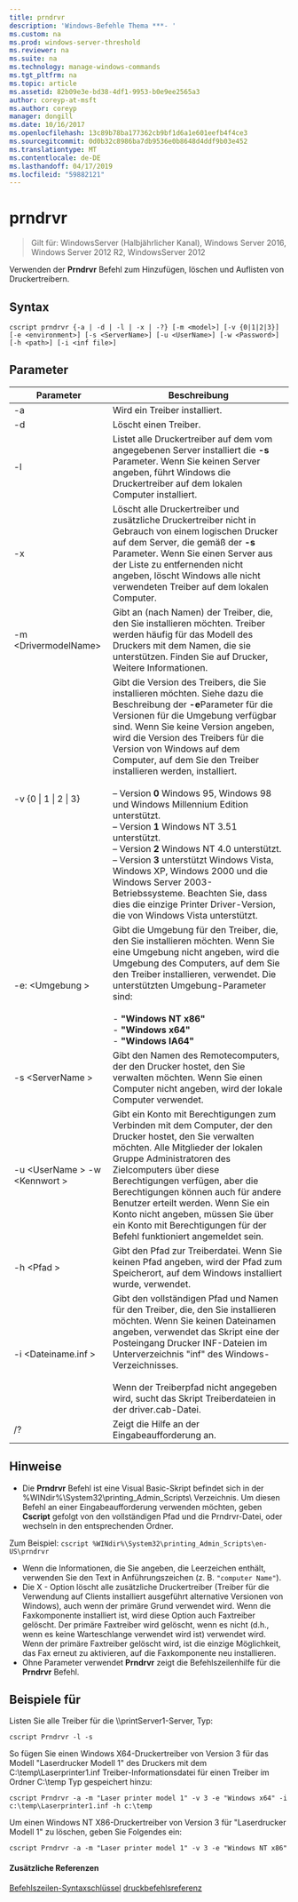 ```yaml
---
title: prndrvr
description: 'Windows-Befehle Thema ***- '
ms.custom: na
ms.prod: windows-server-threshold
ms.reviewer: na
ms.suite: na
ms.technology: manage-windows-commands
ms.tgt_pltfrm: na
ms.topic: article
ms.assetid: 82b09e3e-bd38-4df1-9953-b0e9ee2565a3
author: coreyp-at-msft
ms.author: coreyp
manager: dongill
ms.date: 10/16/2017
ms.openlocfilehash: 13c89b78ba177362cb9bf1d6a1e601eefb4f4ce3
ms.sourcegitcommit: 0d0b32c8986ba7db9536e0b8648d4ddf9b03e452
ms.translationtype: MT
ms.contentlocale: de-DE
ms.lasthandoff: 04/17/2019
ms.locfileid: "59882121"
---
```

# <a name="prndrvr"></a>prndrvr

>Gilt für: WindowsServer (Halbjährlicher Kanal), Windows Server 2016, Windows Server 2012 R2, WindowsServer 2012

Verwenden der **Prndrvr** Befehl zum Hinzufügen, löschen und Auflisten von Druckertreibern.

## <a name="syntax"></a>Syntax
```
cscript prndrvr {-a | -d | -l | -x | -?} [-m <model>] [-v {0|1|2|3}] 
[-e <environment>] [-s <ServerName>] [-u <UserName>] [-w <Password>] 
[-h <path>] [-i <inf file>]
```

## <a name="parameters"></a>Parameter
|Parameter|Beschreibung|
|-------|--------|
|-a|Wird ein Treiber installiert.|
|-d|Löscht einen Treiber.|
|-l|Listet alle Druckertreiber auf dem vom angegebenen Server installiert die **-s** Parameter. Wenn Sie keinen Server angeben, führt Windows die Druckertreiber auf dem lokalen Computer installiert.|
|-x|Löscht alle Druckertreiber und zusätzliche Druckertreiber nicht in Gebrauch von einem logischen Drucker auf dem Server, die gemäß der **-s** Parameter. Wenn Sie einen Server aus der Liste zu entfernenden nicht angeben, löscht Windows alle nicht verwendeten Treiber auf dem lokalen Computer.|
|-m \<DrivermodelName\>|Gibt an (nach Namen) der Treiber, die, den Sie installieren möchten. Treiber werden häufig für das Modell des Druckers mit dem Namen, die sie unterstützen. Finden Sie auf Drucker, Weitere Informationen.|
|-v {0 &#124; 1 &#124; 2 &#124; 3}|Gibt die Version des Treibers, die Sie installieren möchten. Siehe dazu die Beschreibung der **-e**Parameter für die Versionen für die Umgebung verfügbar sind. Wenn Sie keine Version angeben, wird die Version des Treibers für die Version von Windows auf dem Computer, auf dem Sie den Treiber installieren werden, installiert.<br /><br />– Version **0** Windows 95, Windows 98 und Windows Millennium Edition unterstützt.<br />– Version **1** Windows NT 3.51 unterstützt.<br />– Version **2** Windows NT 4.0 unterstützt.<br />– Version **3** unterstützt Windows Vista, Windows XP, Windows 2000 und die Windows Server 2003-Betriebssysteme. Beachten Sie, dass dies die einzige Printer Driver-Version, die von Windows Vista unterstützt.|
|-e: \<Umgebung >|Gibt die Umgebung für den Treiber, die, den Sie installieren möchten. Wenn Sie eine Umgebung nicht angeben, wird die Umgebung des Computers, auf dem Sie den Treiber installieren, verwendet. Die unterstützten Umgebung-Parameter sind:<br /><br />-   **"Windows NT x86"**<br />-   **"Windows x64"**<br />-   **"Windows IA64"**|
|-s \<ServerName >|Gibt den Namen des Remotecomputers, der den Drucker hostet, den Sie verwalten möchten. Wenn Sie einen Computer nicht angeben, wird der lokale Computer verwendet.|
|-u \<UserName > -w \<Kennwort >|Gibt ein Konto mit Berechtigungen zum Verbinden mit dem Computer, der den Drucker hostet, den Sie verwalten möchten. Alle Mitglieder der lokalen Gruppe Administratoren des Zielcomputers über diese Berechtigungen verfügen, aber die Berechtigungen können auch für andere Benutzer erteilt werden. Wenn Sie ein Konto nicht angeben, müssen Sie über ein Konto mit Berechtigungen für der Befehl funktioniert angemeldet sein.|
|-h \<Pfad >|Gibt den Pfad zur Treiberdatei. Wenn Sie keinen Pfad angeben, wird der Pfad zum Speicherort, auf dem Windows installiert wurde, verwendet.|
|-i \<Dateiname.inf >|Gibt den vollständigen Pfad und Namen für den Treiber, die, den Sie installieren möchten. Wenn Sie keinen Dateinamen angeben, verwendet das Skript eine der Posteingang Drucker INF-Dateien im Unterverzeichnis "inf" des Windows-Verzeichnisses.<br /><br />Wenn der Treiberpfad nicht angegeben wird, sucht das Skript Treiberdateien in der driver.cab-Datei.|
|/?|Zeigt die Hilfe an der Eingabeaufforderung an.|

## <a name="remarks"></a>Hinweise
-   Die **Prndrvr** Befehl ist eine Visual Basic-Skript befindet sich in der %WINdir%\System32\printing_Admin_Scripts\\ <language> Verzeichnis. Um diesen Befehl an einer Eingabeaufforderung verwenden möchten, geben **Cscript** gefolgt von den vollständigen Pfad und die Prndrvr-Datei, oder wechseln in den entsprechenden Ordner.
   
   Zum Beispiel:
    ```
    cscript %WINdir%\System32\printing_Admin_Scripts\en-US\prndrvr
    ```
-   Wenn die Informationen, die Sie angeben, die Leerzeichen enthält, verwenden Sie den Text in Anführungszeichen (z. B. `"computer Name"`).
-   Die X - Option löscht alle zusätzliche Druckertreiber (Treiber für die Verwendung auf Clients installiert ausgeführt alternative Versionen von Windows), auch wenn der primäre Grund verwendet wird. Wenn die Faxkomponente installiert ist, wird diese Option auch Faxtreiber gelöscht. Der primäre Faxtreiber wird gelöscht, wenn es nicht (d.h., wenn es keine Warteschlange verwendet wird ist) verwendet wird. Wenn der primäre Faxtreiber gelöscht wird, ist die einzige Möglichkeit, das Fax erneut zu aktivieren, auf die Faxkomponente neu installieren.
-   Ohne Parameter verwendet **Prndrvr** zeigt die Befehlszeilenhilfe für die **Prndrvr** Befehl.

## <a name="BKMK_examples"></a>Beispiele für

Listen Sie alle Treiber für die \\\printServer1-Server, Typ:
```
cscript Prndrvr -l -s
```

So fügen Sie einen Windows X64-Druckertreiber von Version 3 für das Modell "Laserdrucker Modell 1" des Druckers mit dem C:\temp\Laserprinter1.inf Treiber-Informationsdatei für einen Treiber im Ordner C:\temp Typ gespeichert hinzu:
```
cscript Prndrvr -a -m "Laser printer model 1" -v 3 -e "Windows x64" -i c:\temp\Laserprinter1.inf -h c:\temp
```

Um einen Windows NT X86-Druckertreiber von Version 3 für "Laserdrucker Modell 1" zu löschen, geben Sie Folgendes ein:
```
cscript Prndrvr -a -m "Laser printer model 1" -v 3 -e "Windows NT x86" 
```

#### <a name="additional-references"></a>Zusätzliche Referenzen
[Befehlszeilen-Syntaxschlüssel](command-line-syntax-key.md)
[druckbefehlsreferenz](print-command-reference.md)
